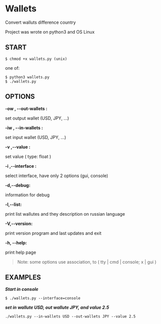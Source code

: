 Wallets
=======

Convert walluts difference country

Project was wrote on python3 and OS Linux

START
-----

	$ chmod +x wallets.py (unix)

one of:

	$ python3 wallets.py
	$ ./wallets.py

OPTIONS
-------

**-ow <str>, --out-wallets <str>:** 
	
set output wallet (USD, JPY, ...)
	
**-iw <str>, --in-wallets <str>:** 
	
set input wallet (USD, JPY, ...)
	
**-v <float>,--value <float>:** 
	
set value ( type: float )
	
**-i <str>,--interface <str>:** 
	
select interface, have only 2 options (gui, console)
	
**-d,--debug:** 

information for debug

**-l,--list:** 

print list wallutes and they description on russian language

**-V,--version:** 

print version program and last updates and exit

**-h, --help:** 

print help page

> Note: some options use association, to ( tty | cmd | console; x | gui )


EXAMPLES
--------

***Start in console***

    $ ./wallets.py --interface=console
    
***set in wallute USD, out wallute JPY, and value 2.5***

    ./wallets.py --in-wallets USD --out-wallets JPY --value 2.5
   
